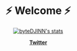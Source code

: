 
<h1 align="center">⚡ Welcome ⚡</h1>
<p align="center">
  <a href="https://github.com/byteDJINN"><img src="https://streak-stats.demolab.com/?user=byteDJINN&theme=dark" alt="byteDJINN's stats"></a>
</p>
<p align="center">
  <strong><a href="https://twitter.com/byteDJINN">Twitter</a></strong>
</p>

